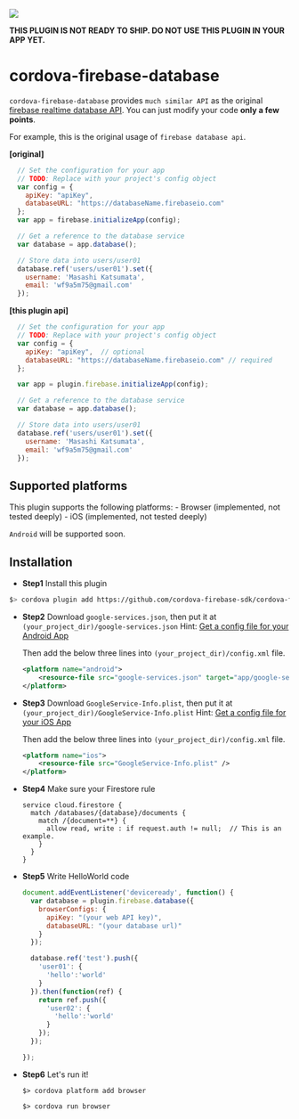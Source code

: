 ![](https://travis-ci.org/cordova-firebase-sdk/cordova-firebase-database.svg?branch=master)

**THIS PLUGIN IS NOT READY TO SHIP. DO NOT USE THIS PLUGIN IN YOUR APP YET.**

# cordova-firebase-database

`cordova-firebase-database` provides `much similar API` as the original [firebase realtime database API](https://firebase.google.com/docs/database/web/start?hl=en).
You can just modify your code **only a few points**.

For example, this is the original usage of `firebase database api`.

**[original]**
```js
  // Set the configuration for your app
  // TODO: Replace with your project's config object
  var config = {
    apiKey: "apiKey",
    databaseURL: "https://databaseName.firebaseio.com"
  };
  var app = firebase.initializeApp(config);

  // Get a reference to the database service
  var database = app.database();

  // Store data into users/user01
  database.ref('users/user01').set({
    username: 'Masashi Katsumata',
    email: 'wf9a5m75@gmail.com'
  });
```

**[this plugin api]**

```js
  // Set the configuration for your app
  // TODO: Replace with your project's config object
  var config = {
    apiKey: "apiKey",  // optional
    databaseURL: "https://databaseName.firebaseio.com" // required
  };

  var app = plugin.firebase.initializeApp(config);

  // Get a reference to the database service
  var database = app.database();

  // Store data into users/user01
  database.ref('users/user01').set({
    username: 'Masashi Katsumata',
    email: 'wf9a5m75@gmail.com'
  });
```


## Supported platforms
  This plugin supports the following platforms:
    - Browser (implemented, not tested deeply)
    - iOS (implemented, not tested deeply)

  `Android` will be supported soon.

## Installation

  - **Step1** Install this plugin

  ```bash
  $> cordova plugin add https://github.com/cordova-firebase-sdk/cordova-firebase-database --save
  ```

  - **Step2** Download `google-services.json`, then put it at `(your_project_dir)/google-services.json`
    Hint: [Get a config file for your Android App](https://support.google.com/firebase/answer/7015592#android)

    Then add the below three lines into `(your_project_dir)/config.xml` file.

    ```xml
    <platform name="android">
        <resource-file src="google-services.json" target="app/google-services.json" />
    </platform>
    ```

  - **Step3** Download `GoogleService-Info.plist`, then put it at `(your_project_dir)/GoogleService-Info.plist`
    Hint: [Get a config file for your iOS App](https://support.google.com/firebase/answer/7015592#ios)

    Then add the below three lines into `(your_project_dir)/config.xml` file.

    ```xml
    <platform name="ios">
        <resource-file src="GoogleService-Info.plist" />
    </platform>
    ```

  - **Step4** Make sure your Firestore rule

    ```
    service cloud.firestore {
      match /databases/{database}/documents {
        match /{document=**} {
          allow read, write : if request.auth != null;  // This is an example.
        }
      }
    }
    ```

  - **Step5** Write HelloWorld code

    ```js
    document.addEventListener('deviceready', function() {
      var database = plugin.firebase.database({
        browserConfigs: {
          apiKey: "(your web API key)",
          databaseURL: "(your database url)"
        }
      });

      database.ref('test').push({
        'user01': {
          'hello':'world'
        }
      }).then(function(ref) {
        return ref.push({
          'user02': {
            'hello':'world'
          }
        });
      });

    });
    ```

  - **Step6** Let's run it!
    ```
    $> cordova platform add browser

    $> cordova run browser
    ```
